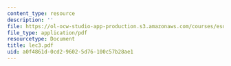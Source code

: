 ```yaml
---
content_type: resource
description: ''
file: https://ol-ocw-studio-app-production.s3.amazonaws.com/courses/esd-123j-systems-perspectives-on-industrial-ecology-spring-2006/a0f4861d0cd296025d76100c57b28ae1_lec3.pdf
file_type: application/pdf
resourcetype: Document
title: lec3.pdf
uid: a0f4861d-0cd2-9602-5d76-100c57b28ae1
---
```


